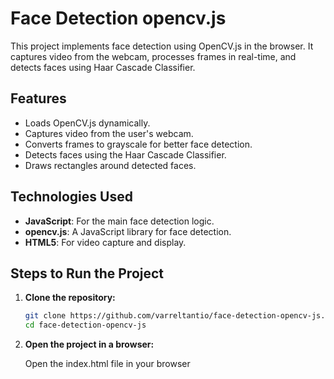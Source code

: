 # Face Detection opencv.js

This project implements face detection using OpenCV.js in the browser. It captures video from the webcam, processes frames in real-time, and detects faces using Haar Cascade Classifier.

## Features
- Loads OpenCV.js dynamically.
- Captures video from the user's webcam.
- Converts frames to grayscale for better face detection.
- Detects faces using the Haar Cascade Classifier.
- Draws rectangles around detected faces.

## Technologies Used
- **JavaScript**: For the main face detection logic.
- **opencv.js**: A JavaScript library for face detection.
- **HTML5**: For video capture and display.

  
## Steps to Run the Project

1. **Clone the repository:**

   ```bash
   git clone https://github.com/varreltantio/face-detection-opencv-js.git
   cd face-detection-opencv-js

2. **Open the project in a browser:**

    Open the index.html file in your browser